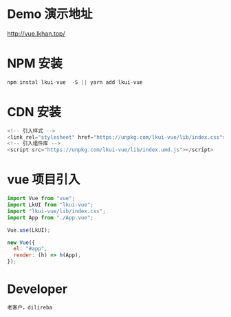 # Demo 演示地址

http://vue.lkhan.top/

# NPM 安装

```js
npm instal lkui-vue  -S || yarn add lkui-vue
```

# CDN 安装

```js
<!-- 引入样式 -->
<link rel="stylesheet" href="https://unpkg.com/lkui-vue/lib/index.css">
<!-- 引入组件库 -->
<script src="https://unpkg.com/lkui-vue/lib/index.umd.js"></script>
```

# vue 项目引入

```js
import Vue from "vue";
import LkUI from "lkui-vue";
import "lkui-vue/lib/index.css";
import App from "./App.vue";

Vue.use(LkUI);

new Vue({
  el: "#app",
  render: (h) => h(App),
});
```

# Developer

```js
老客户，dilireba
```
